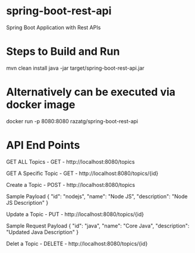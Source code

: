 # spring-boot-rest-api
Spring Boot Application with Rest APIs

Steps to Build and Run
======================

mvn clean install
java -jar target/spring-boot-rest-api.jar

Alternatively can be executed via docker image
==============

docker run -p 8080:8080 razatg/spring-boot-rest-api

API End Points
==============

GET ALL Topics - GET - http://localhost:8080/topics

GET A Specific Topic - GET  - http://localhost:8080/topics/{id}

Create a Topic - POST - http://localhost:8080/topics

  Sample Payload
  {
  "id": "nodejs",
  "name": "Node JS",
  "description": "Node JS Description"
  }

Update a Topic - PUT - http://localhost:8080/topics/{id}

  Sample Request Payload
  {
  "id": "java",
  "name": "Core Java",
  "description": "Updated Java Description"
  }

Delet a Topic - DELETE - http://localhost:8080/topics/{id}
